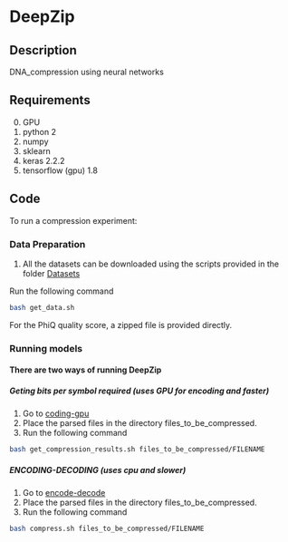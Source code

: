 # DeepZip

## Description
DNA_compression using neural networks


## Requirements
0. GPU
1. python 2
2. numpy
3. sklearn
4. keras 2.2.2
5. tensorflow (gpu) 1.8

## Code
To run a compression experiment: 

### Data Preparation
1. All the datasets can be downloaded using the scripts provided in the folder [Datasets](./Datasets)


Run the following command
```bash 
bash get_data.sh
```

For the PhiQ quality score, a zipped file is provided directly.

### Running models
#### There are two ways of running DeepZip

##### Geting bits per symbol required (uses GPU for encoding and faster)
1. Go to [coding-gpu](./coding-gpu)
2. Place the parsed files in the directory files_to_be_compressed.
3. Run the following command

```bash 
bash get_compression_results.sh files_to_be_compressed/FILENAME
```

##### ENCODING-DECODING (uses cpu and slower)
1. Go to [encode-decode](./encode-decode)
2. Place the parsed files in the directory files_to_be_compressed.
3. Run the following command

```bash 
bash compress.sh files_to_be_compressed/FILENAME
```
